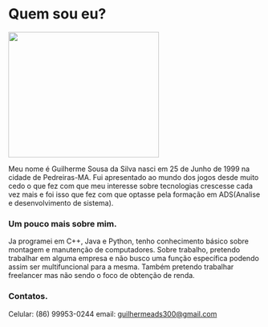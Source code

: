 # Quem sou eu?
<img src="https://user-images.githubusercontent.com/44701885/54544107-aafda500-497d-11e9-86c0-8cbf9f51f08d.jpg" height="250" width="300"></p>
Meu nome é Guilherme Sousa da Silva nasci em 25 de Junho de 1999 na cidade de Pedreiras-MA. Fui apresentado ao mundo dos jogos desde muito cedo o que fez com que meu interesse sobre tecnologias crescesse cada vez mais e foi isso que fez com que optasse pela formação em ADS(Analise e desenvolvimento de sistema).</p>
### Um pouco mais sobre mim.
Ja programei em C++, Java e Python, tenho conhecimento básico sobre montagem e manutenção de computadores.
Sobre trabalho, pretendo trabalhar em alguma empresa e não busco uma função específica podendo assim ser multifuncional para a mesma. Também pretendo trabalhar freelancer mas não sendo o foco de obtenção de renda.</p>


### Contatos.
Celular: (86) 99953-0244
email: guilhermeads300@gmail.com
